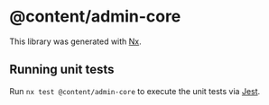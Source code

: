 # @content/admin-core

This library was generated with [Nx](https://nx.dev).

## Running unit tests

Run `nx test @content/admin-core` to execute the unit tests via [Jest](https://jestjs.io).
